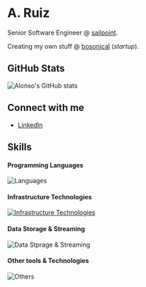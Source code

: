 # A. Ruiz

Senior Software Engineer @ [sailpoint](https://github.com/sailpoint).

Creating my own stuff @ [bosonical](https://github.com/bosonicalio) (_startup_).

## GitHub Stats
![Alonso's GitHub stats](https://github-readme-stats.vercel.app/api?username=aruizeac&show_icons=true&theme=cobalt)

## Connect with me
- [LinkedIn](www.linkedin.com/in/aruizeac)

## Skills

#### Programming Languages
![Languages](https://skillicons.dev/icons?i=go,java,js,cs,cpp)

#### Infrastructure Technologies
[![Infrastructure Technologies](https://skillicons.dev/icons?i=aws,gcp,docker,kubernetes,terraform,jenkins&perline=4)](https://skillicons.dev)

#### Data Storage & Streaming
![Data Stprage & Streaming](https://skillicons.dev/icons?i=postgres,redis,mongodb,kafka,dynamodb,cassandra&perline=4)

#### Other tools & Technologies
![Others](https://skillicons.dev/icons?i=git,githubactions,linux,prometheus)
